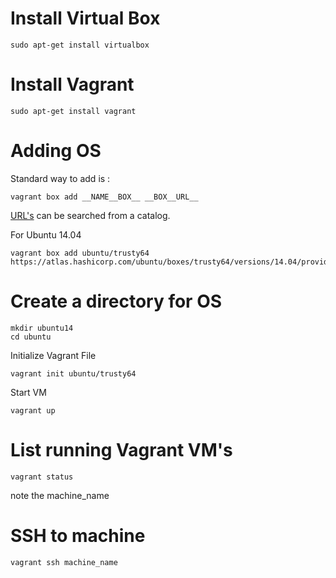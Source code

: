 # Install Virtual Box

```
sudo apt-get install virtualbox
```

# Install Vagrant

```
sudo apt-get install vagrant
```

# Adding OS

Standard way to add is :

```
vagrant box add __NAME__BOX__ __BOX__URL__
```

[URL's](https://app.vagrantup.com/boxes/search) can be searched from a catalog.

For Ubuntu 14.04

```
vagrant box add ubuntu/trusty64 https://atlas.hashicorp.com/ubuntu/boxes/trusty64/versions/14.04/providers/virtualbox.box
```

# Create a directory for OS

```
mkdir ubuntu14
cd ubuntu
```

Initialize Vagrant File

```
vagrant init ubuntu/trusty64
```

Start VM

```
vagrant up
```

# List running Vagrant VM's

```
vagrant status
```

note the machine_name

# SSH to machine

```
vagrant ssh machine_name
```
